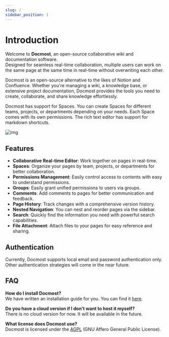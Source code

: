```yaml
---
slug: /
sidebar_position: 1
---
```


# Introduction

Welcome to **Docmost**, an open-source collaborative wiki and documentation software.  
Designed for seamless real-time collaboration, multiple users can work on the same page at the same time in real-time without overwriting each other.

Docmost is an open-source alternative to the likes of Notion and Confluence. Whether you're managing a wiki, a knowledge base, or extensive project documentation, Docmost provides the tools you need to create, collaborate, and share knowledge effortlessly.

Docmost has support for Spaces. You can create Spaces for different teams, projects, or departments depending on your needs. Each Space comes with its own permissions.
The rich text editor has support for markdown shortcuts.

![img](https://docmost.com/screenshots/home.png)

## Features

- **Collaborative Real-time Editor**: Work together on pages in real-time.
- **Spaces**: Organize your pages by team, projects, or departments for better collaboration.
- **Permissions Management**: Easily control access to contents with easy to understand permissions.
- **Groups**: Easily grant unified permissions to users via groups.
- **Comments**: Add comments to pages for better communication and feedback.
- **Page History**: Track changes with a comprehensive version history.
- **Nested Navigation**: You can nest and reorder pages via the sidebar.
- **Search**: Quickly find the information you need with powerful search capabilities.
- **File Attachment**: Attach files to your pages for easy reference and sharing.

## Authentication
Currently, Docmost supports local email and password authentication only. Other authentication strategies will come in the near future.

## FAQ
**How do I install Docmost?**  
We have written an installation guide for you. You can find it [here](./installation).

**Do you have a cloud version if I don't want to host it myself?**  
There is no cloud version for now. It will be available in the future.

**What license does Docmost use?**  
Docmost is licensed under the [AGPL](https://www.gnu.org/licenses/agpl-3.0.en.html) (GNU Affero General Public License). 

